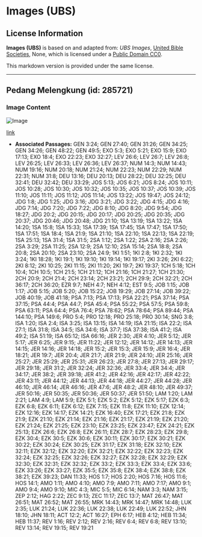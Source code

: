 # Images (UBS)

## License Information

**Images (UBS)** is based on and adapted from: _UBS Images_, [United Bible Societies](https://unitedbiblesocieties.org/), None, which is licensed under a [Public Domain CC0](https://creativecommons.org/public-domain/cc0/).

This markdown version is provided under the same license.



--------------------------------

## Pedang Melengkung (id: 285721)

### Image Content

![Image](https://cdn.aquifer.bible/aquifer-content/resources/Media/WEB-0382_curved_sword.jpg)

[link](https://cdn.aquifer.bible/aquifer-content/resources/Media/WEB-0382_curved_sword.jpg)

* **Associated Passages:** GEN 3:24; GEN 27:40; GEN 31:26; GEN 34:25; GEN 34:26; GEN 48:22; GEN 49:5; EXO 5:3; EXO 5:21; EXO 15:9; EXO 17:13; EXO 18:4; EXO 22:23; EXO 32:27; LEV 26:6; LEV 26:7; LEV 26:8; LEV 26:25; LEV 26:33; LEV 26:36; LEV 26:37; NUM 14:3; NUM 14:43; NUM 19:16; NUM 20:18; NUM 21:24; NUM 22:23; NUM 22:29; NUM 22:31; NUM 31:8; DEU 13:16; DEU 20:13; DEU 28:22; DEU 32:25; DEU 32:41; DEU 32:42; DEU 33:29; JOS 5:13; JOS 6:21; JOS 8:24; JOS 10:11; JOS 10:28; JOS 10:30; JOS 10:32; JOS 10:35; JOS 10:37; JOS 10:39; JOS 11:10; JOS 11:11; JOS 11:12; JOS 11:14; JOS 13:22; JOS 19:47; JOS 24:12; JDG 1:8; JDG 1:25; JDG 3:16; JDG 3:21; JDG 3:22; JDG 4:15; JDG 4:16; JDG 7:14; JDG 7:20; JDG 7:22; JDG 8:10; JDG 8:20; JDG 9:54; JDG 18:27; JDG 20:2; JDG 20:15; JDG 20:17; JDG 20:25; JDG 20:35; JDG 20:37; JDG 20:46; JDG 20:48; JDG 21:10; 1SA 13:19; 1SA 13:22; 1SA 14:20; 1SA 15:8; 1SA 15:33; 1SA 17:39; 1SA 17:45; 1SA 17:47; 1SA 17:50; 1SA 17:51; 1SA 18:4; 1SA 21:9; 1SA 21:10; 1SA 22:10; 1SA 22:13; 1SA 22:19; 1SA 25:13; 1SA 31:4; 1SA 31:5; 2SA 1:12; 2SA 1:22; 2SA 2:16; 2SA 2:26; 2SA 3:29; 2SA 11:25; 2SA 12:9; 2SA 12:10; 2SA 15:14; 2SA 18:8; 2SA 20:8; 2SA 20:10; 2SA 23:10; 2SA 24:9; 1KI 1:51; 1KI 2:8; 1KI 2:32; 1KI 3:24; 1KI 18:28; 1KI 19:1; 1KI 19:10; 1KI 19:14; 1KI 19:17; 2KI 3:26; 2KI 6:22; 2KI 8:12; 2KI 10:25; 2KI 11:15; 2KI 11:20; 2KI 19:7; 2KI 19:37; 1CH 5:18; 1CH 10:4; 1CH 10:5; 1CH 21:5; 1CH 21:12; 1CH 21:16; 1CH 21:27; 1CH 21:30; 2CH 20:9; 2CH 21:4; 2CH 23:14; 2CH 23:21; 2CH 29:9; 2CH 32:21; 2CH 36:17; 2CH 36:20; EZR 9:7; NEH 4:7; NEH 4:12; EST 9:5; JOB 1:15; JOB 1:17; JOB 5:15; JOB 5:20; JOB 15:22; JOB 19:29; JOB 27:14; JOB 39:22; JOB 40:19; JOB 41:18; PSA 7:13; PSA 17:13; PSA 22:21; PSA 37:14; PSA 37:15; PSA 44:4; PSA 44:7; PSA 45:4; PSA 55:22; PSA 57:5; PSA 59:8; PSA 63:11; PSA 64:4; PSA 76:4; PSA 78:62; PSA 78:64; PSA 89:44; PSA 144:10; PSA 149:6; PRO 5:4; PRO 12:18; PRO 25:18; PRO 30:14; SNG 3:8; ISA 1:20; ISA 2:4; ISA 3:25; ISA 13:15; ISA 14:19; ISA 21:15; ISA 22:2; ISA 27:1; ISA 31:8; ISA 34:5; ISA 34:6; ISA 37:7; ISA 37:38; ISA 41:2; ISA 49:2; ISA 51:19; ISA 65:12; ISA 66:16; JER 2:30; JER 4:10; JER 5:12; JER 5:17; JER 6:25; JER 9:15; JER 11:22; JER 12:12; JER 14:12; JER 14:13; JER 14:15; JER 14:16; JER 14:18; JER 15:2; JER 15:3; JER 15:9; JER 16:4; JER 18:21; JER 19:7; JER 20:4; JER 21:7; JER 21:9; JER 24:10; JER 25:16; JER 25:27; JER 25:29; JER 25:31; JER 26:23; JER 27:8; JER 27:13; JER 29:17; JER 29:18; JER 31:2; JER 32:24; JER 32:36; JER 33:4; JER 34:4; JER 34:17; JER 38:2; JER 39:18; JER 41:2; JER 42:16; JER 42:17; JER 42:22; JER 43:11; JER 44:12; JER 44:13; JER 44:18; JER 44:27; JER 44:28; JER 46:10; JER 46:14; JER 46:16; JER 47:6; JER 48:2; JER 48:10; JER 49:37; JER 50:16; JER 50:35; JER 50:36; JER 50:37; JER 51:50; LAM 1:20; LAM 2:21; LAM 4:9; LAM 5:9; EZK 5:1; EZK 5:2; EZK 5:12; EZK 5:17; EZK 6:3; EZK 6:8; EZK 6:11; EZK 6:12; EZK 7:15; EZK 11:8; EZK 11:10; EZK 12:14; EZK 12:16; EZK 14:17; EZK 14:21; EZK 16:40; EZK 17:21; EZK 21:8; EZK 21:9; EZK 21:10; EZK 21:14; EZK 21:16; EZK 21:17; EZK 21:19; EZK 21:20; EZK 21:24; EZK 21:25; EZK 23:10; EZK 23:25; EZK 23:47; EZK 24:21; EZK 25:13; EZK 26:6; EZK 26:8; EZK 26:11; EZK 28:7; EZK 28:23; EZK 29:8; EZK 30:4; EZK 30:5; EZK 30:6; EZK 30:11; EZK 30:17; EZK 30:21; EZK 30:22; EZK 30:24; EZK 30:25; EZK 31:17; EZK 31:18; EZK 32:10; EZK 32:11; EZK 32:12; EZK 32:20; EZK 32:21; EZK 32:22; EZK 32:23; EZK 32:24; EZK 32:25; EZK 32:26; EZK 32:27; EZK 32:28; EZK 32:29; EZK 32:30; EZK 32:31; EZK 32:32; EZK 33:2; EZK 33:3; EZK 33:4; EZK 33:6; EZK 33:26; EZK 33:27; EZK 35:5; EZK 35:8; EZK 38:4; EZK 38:8; EZK 38:21; EZK 39:23; DAN 11:33; HOS 1:7; HOS 2:20; HOS 7:16; HOS 11:6; HOS 14:1; AMO 1:11; AMO 4:10; AMO 7:9; AMO 7:11; AMO 7:17; AMO 9:1; AMO 9:4; AMO 9:10; MIC 4:3; MIC 5:5; MIC 6:14; NAM 3:3; NAM 3:15; ZEP 2:12; HAG 2:22; ZEC 9:13; ZEC 11:17; ZEC 13:7; MAT 26:47; MAT 26:51; MAT 26:52; MAT 26:55; MRK 14:43; MRK 14:47; MRK 14:48; LUK 2:35; LUK 21:24; LUK 22:36; LUK 22:38; LUK 22:49; LUK 22:52; JHN 18:10; JHN 18:11; ACT 12:2; ACT 16:27; EPH 6:17; HEB 4:12; HEB 11:34; HEB 11:37; REV 1:16; REV 2:12; REV 2:16; REV 6:4; REV 6:8; REV 13:10; REV 13:14; REV 19:15; REV 19:21

